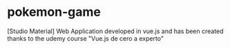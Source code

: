 # pokemon-game
[Studio Material] Web Application developed in vue.js and has been created thanks to the udemy course "Vue.js de cero a experto"
